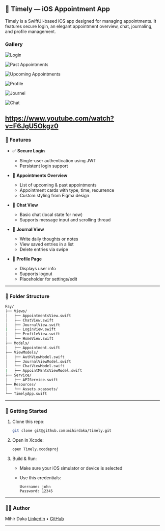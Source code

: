 

## 📱 Timely — iOS Appointment App

Timely is a SwiftUI-based iOS app designed for managing appointments. It features secure login, an elegant appointment overview, chat, journaling, and profile management.

### Gallery

![Login](https://github.com/user-attachments/assets/12fed26e-0369-4acd-82fd-0e973798059e)

![Past Appointments](https://github.com/user-attachments/assets/52269d8f-2303-4762-8000-128de44b5a97)

![Upcoming Appointments](https://github.com/user-attachments/assets/134db741-f0d4-44cc-a925-288afc49592d)

![Profile](https://github.com/user-attachments/assets/36497c4c-a14f-4d59-b12e-9f42302c9e67)

![Journel](https://github.com/user-attachments/assets/0e540afa-a9ae-4214-a584-615ddb763acd)

![Chat](https://github.com/user-attachments/assets/dd6cf40a-8732-42b6-aaee-8f4bd5ed5429)

https://www.youtube.com/watch?v=F6JgU5Okgz0
---

### 🚀 Features

* ✅ **Secure Login**

  * Single-user authentication using JWT
  * Persistent login support

* 📅 **Appointments Overview**

  * List of upcoming & past appointments
  * Appointment cards with type, time, recurrence
  * Custom styling from Figma design

* 💬 **Chat View**

  * Basic chat (local state for now)
  * Supports message input and scrolling thread

* 📓 **Journal View**

  * Write daily thoughts or notes
  * View saved entries in a list
  * Delete entries via swipe

* 👤 **Profile Page**

  * Displays user info
  * Supports logout
  * Placeholder for settings/edit

---

### 📂 Folder Structure

```bash
Fay/
├── Views/
│   ├── AppointmentsView.swift
│   ├── ChatView.swift
│   ├── JournalView.swift
|   ├── LoginView.swift
│   ├── ProfileView.swift
│   └── HomeView.swift
├── Models/
│   ├── Appointment.swift
├── ViewModels/
│   ├── AuthViewModel.swift
│   ├── JournalViewModel.swift
│   └── ChatViewModel.swift
|   ├── AppointMEntsViewModel.swift
├── Service/
│   ├── APIService.swift
├── Resources/
│   └── Assets.xcassets/
└── TimelyApp.swift
```

---

### 🧪 Getting Started

1. Clone this repo:

   ```bash
   git clone git@github.com:mihirdaka/timely.git
   ```

2. Open in Xcode:

   ```bash
   open Timely.xcodeproj
   ```

3. Build & Run:

   * Make sure your iOS simulator or device is selected
   * Use this credentials:

     ```
     Username: john
     Password: 12345
     ```

---

### 🧑‍💻 Author

Mihir Daka
[LinkedIn](https://www.linkedin.com/in/dakamihir/) • [GitHub](https://github.com/mihirdaka)

---
